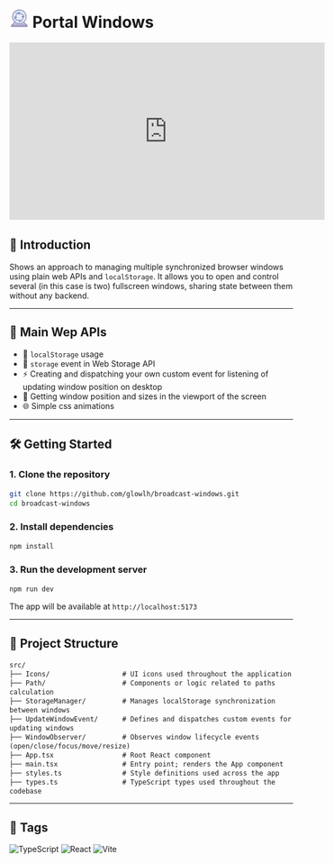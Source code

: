 # <img src="./public/logo.png" width="34px" alt="" /> Portal Windows

<iframe width="560" height="315" src="https://www.youtube.com/embed/N7wcZw6vXwQ?si=wggfwU6gJli0dm0M" title="YouTube video player" frameborder="0" allow="accelerometer; autoplay; clipboard-write; encrypted-media; gyroscope; picture-in-picture; web-share" referrerpolicy="strict-origin-when-cross-origin" allowfullscreen></iframe>

## 📖 Introduction
Shows an approach to managing multiple synchronized browser windows using plain 
web APIs and `localStorage`. It allows you to open and control several (in this case is two) fullscreen windows, 
sharing state between them without any backend. 

---

## 🚀 Main Wep APIs

- 📡 `localStorage` usage
- 🎨 `storage` event in Web Storage API
- ⚡ Creating and dispatching your own custom event for listening of updating window position on desktop
- 🔧 Getting window position and sizes in the viewport of the screen
- 🌐 Simple css animations

---

## 🛠️ Getting Started

### 1. Clone the repository

```bash
git clone https://github.com/glowlh/broadcast-windows.git
cd broadcast-windows
```

### 2. Install dependencies

```bash
npm install
```

### 3. Run the development server

```bash
npm run dev
```

The app will be available at `http://localhost:5173`

---

## 📁 Project Structure

```
src/
├── Icons/                  # UI icons used throughout the application
├── Path/                   # Components or logic related to paths calculation
├── StorageManager/         # Manages localStorage synchronization between windows
├── UpdateWindowEvent/      # Defines and dispatches custom events for updating windows
├── WindowObserver/         # Observes window lifecycle events (open/close/focus/move/resize)
├── App.tsx                 # Root React component
├── main.tsx                # Entry point; renders the App component
├── styles.ts               # Style definitions used across the app
├── types.ts                # TypeScript types used throughout the codebase
```
---

## 🧷 Tags

![TypeScript](https://img.shields.io/badge/-TypeScript-3178c6?logo=typescript&logoColor=white&style=for-the-badge)
![React](https://img.shields.io/badge/react-%2320232a.svg?style=for-the-badge&logo=react&logoColor=%2361DAFB)
![Vite](https://img.shields.io/badge/vite-%23646CFF.svg?style=for-the-badge&logo=vite&logoColor=white)

